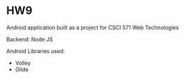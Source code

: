 # HW9

Android application built as a project for CSCI 571 Web Technologies

Backend:
Node JS

Android Libraries used:
- Volley
- Glide
